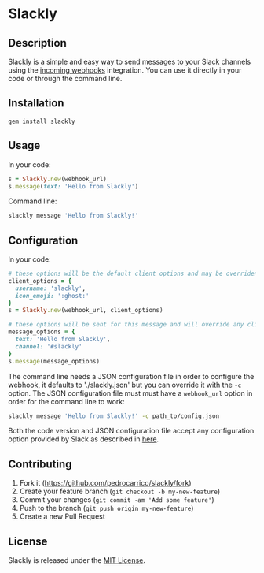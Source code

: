 # Slackly

## Description
Slackly is a simple and easy way to send messages to your Slack channels using the
[incoming webhooks](https://api.slack.com/incoming-webhooks) integration. You can use it directly in your code or
through the command line.

## Installation
```
gem install slackly
```

## Usage
In your code:
```ruby
s = Slackly.new(webhook_url)
s.message(text: 'Hello from Slackly')
```

Command line:
```bash
slackly message 'Hello from Slackly!'
```

## Configuration
In your code:
```ruby
# these options will be the default client options and may be overriden by the message options
client_options = {
  username: 'slackly',
  icon_emoji: ':ghost:'
}
s = Slackly.new(webhook_url, client_options)

# these options will be sent for this message and will override any client options
message_options = {
  text: 'Hello from Slackly',
  channel: '#slackly'
}
s.message(message_options)
```

The command line needs a JSON configuration file in order to configure the webhook, it defaults to './slackly.json'
but you can override it with the `-c` option.
The JSON configuration file must must have a `webhook_url` option in order for the command line to work:

```bash
slackly message 'Hello from Slackly!' -c path_to/config.json
```

Both the code version and JSON configuration file accept any configuration option provided by Slack as described in
[here](https://api.slack.com/incoming-webhooks).

## Contributing

1. Fork it (https://github.com/pedrocarrico/slackly/fork)
2. Create your feature branch (`git checkout -b my-new-feature`)
3. Commit your changes (`git commit -am 'Add some feature'`)
4. Push to the branch (`git push origin my-new-feature`)
5. Create a new Pull Request

## License
Slackly is released under the [MIT License](http://www.opensource.org/licenses/MIT).
